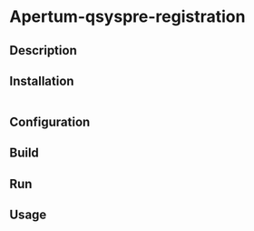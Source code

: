 # Apertum-qsyspre-registration

## Description

## Installation
```bash

```
## Configuration

## Build

## Run

## Usage
